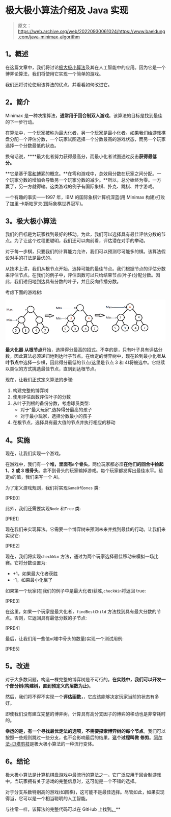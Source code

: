 # 极大极小算法介绍及 Java 实现

> 原文：<https://web.archive.org/web/20220930061024/https://www.baeldung.com/java-minimax-algorithm>

## **1。概述**

在这篇文章中，我们将讨论[极大极小算法](/web/20221024034134/https://www.baeldung.com/cs/minimax-algorithm)及其在人工智能中的应用。因为它是一个博弈论算法，我们将使用它实现一个简单的游戏。

我们还将讨论使用该算法的优点，并看看如何改进它。

## **2。简介**

Minimax 是一种决策算法，**通常用于回合制双人游戏**。该算法的目标是找到最佳的下一步行动。

在算法中，一个玩家被称为最大化者，另一个玩家是最小化者。如果我们给游戏棋盘分配一个评估分数，一个玩家试图选择一个分数最高的游戏状态，而另一个玩家选择一个分数最低的状态。

换句话说，****最大化者努力获得最高分，而最小化者试图通过反击**获得最低分。**

 **它是基于[零和博弈](https://web.archive.org/web/20221024034134/https://en.wikipedia.org/wiki/Zero-sum_game)的概念。**在零和游戏中，总效用分数在玩家之间分配。一个玩家分数的增加会导致另一个玩家分数的减少。**所以，总分始终为零。一方赢了，另一方就得输。这类游戏的例子有国际象棋、扑克、跳棋、井字游戏。

一个有趣的事实——1997 年，IBM 的国际象棋计算机深蓝(用 Minimax 构建)打败了加里·卡斯帕罗夫(国际象棋世界冠军)。

## **3。极大极小算法**

我们的目标是为玩家找到最好的移动。为此，我们可以选择具有最佳评估分数的节点。为了让这个过程更聪明，我们还可以向前看，评估潜在对手的举动。

对于每一步棋，只要我们的计算能力允许，我们可以预测尽可能多的棋。该算法假设对手的打法是最优的。

从技术上讲，我们从根节点开始，选择可能的最佳节点。我们根据节点的评估分数来评估节点。在我们的例子中，评估函数可以只给结果节点(叶子)分配分数。因此，我们递归地到达具有分数的叶子，并且反向传播分数。

考虑下面的游戏树:

[![minimax](img/4046214b6bc6953b4c16b8a437e67a2b.png)](/web/20221024034134/https://www.baeldung.com/wp-content/uploads/2017/07/minimax.png)

**最大化器** **从根节点**开始，选择得分最高的招式。不幸的是，只有叶子具有评估分数，因此算法必须递归地到达叶子节点。在给定的博弈树中，现在轮到最小化者**从叶节点**中选择一步棋，因此得分最低的节点(这里是节点 3 和 4)将被选中。它继续以类似的方式挑选最佳节点，直到到达根节点。

现在，让我们正式定义算法的步骤:

1.  构建完整的博弈树
2.  使用评估函数评估叶子的分数
3.  从叶子到根的备份分数，考虑球员类型:
    *   对于“最大玩家”,选择得分最高的孩子
    *   对于最小玩家，选择分数最小的孩子
4.  在根节点，选择具有最大值的节点并执行相应的移动

## **4。实施**

现在，让我们实现一个游戏。

在游戏中，我们有一个**堆，里面有`n`个骨头**。两位玩家都必须**在他们的回合中捡起 1、2 或 3 根骨头**。拿不到骨头的玩家输掉游戏。每个玩家都发挥出最佳水平。给定`n`的值，我们来写一个 AI。

为了定义游戏规则，我们将实现`GameOfBones` 类:

[PRE0]

此外，我们还需要实现`Node` 和`Tree` 类:

[PRE1]

现在我们来实现算法。它需要一个博弈树来预测未来并找到最佳的行动。让我们来实现它:

[PRE2]

现在，我们将实现`checkWin` 方法，通过为两个玩家选择最佳移动来模拟一场比赛。它将分数设置为:

*   +1，如果最大化者获胜
*   -1，如果最小化赢了

如果第一个玩家(在我们的例子中是最大化者)获胜,`checkWin`将返回 true:

[PRE3]

在这里，如果一个玩家是最大化者，`findBestChild` 方法找到具有最大分数的节点。否则，它返回具有最低分数的子节点:

[PRE4]

最后，让我们用一些值`n`(堆中骨头的数量)实现一个测试用例:

[PRE5]

## **5。改进**

对于大多数问题，构造一棵完整的博弈树是不可行的。**在实践中，我们可以开发一个部分树(构建树，直到预定义的层数为止)**。

然后，我们将不得不实现一个**评估函数，**，它应该能够决定玩家当前的状态有多好。

即使我们没有建立完整的博弈树，计算具有高分支因子的博弈的移动也是非常耗时的。

**幸运的是，有一个寻找最优走法的选项，不需要探索博弈树的每个节点**。我们可以按照一些规则跳过一些分支，也不会影响最后的结果。**这个过程叫做** **修剪**。[阿尔法-贝塔剪枝](https://web.archive.org/web/20221024034134/https://en.wikipedia.org/wiki/Alpha%E2%80%93beta_pruning)是极大极小算法的一种流行变体。

## **6。结论**

极大极小算法是计算机棋盘游戏中最流行的算法之一。它广泛应用于回合制游戏中。当玩家拥有关于游戏的完整信息时，这可能是一个不错的选择。

对于分支系数特别高的游戏(如围棋)，这可能不是最佳选择。尽管如此，如果实现得当，它可以是一个相当聪明的人工智能。

与往常一样，该算法的完整代码可以在 GitHub 上找到[。](https://web.archive.org/web/20221024034134/https://github.com/eugenp/tutorials/tree/master/algorithms-modules/algorithms-miscellaneous-1)**